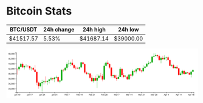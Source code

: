 # Bitcoin Stats

BTC/USDT|24h change|24h high|24h low|
|---|---|---|---|
|$41517.57|5.53%|$41687.14|$39000.00|

<img src="./chart.svg">

